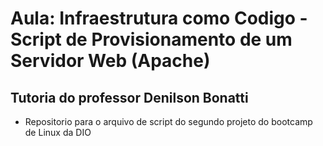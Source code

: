 # Aula: Infraestrutura como Codigo - Script de Provisionamento de um Servidor Web (Apache)
## Tutoria do professor Denilson Bonatti

- Repositorio para o arquivo de script do segundo projeto do bootcamp de Linux da DIO
